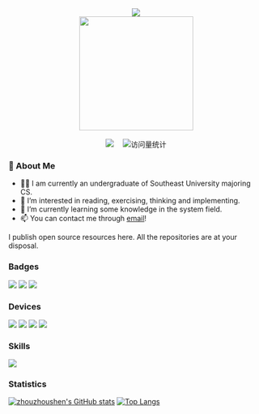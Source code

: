 <div align="center">
  
<!-- dynamic typing effect 动态打字效果 -->
  <div>
    <a href="https://github.com/zhouzhoushen">
      <img src="https://readme-typing-svg.demolab.com?font=Fira+Code&pause=1000&width=800&lines=console.log(%22Hello%2C%20world!%22);Hello, world!&center=true&size=27" />
    </a>
  </div>

  <!-- knock code pictures 敲代码的图片 -->
  <picture>
    <source media="(prefers-color-scheme: dark)" srcset="https://cdn.jsdelivr.net/gh/sun0225SUN/sun0225SUN/assets/images/coding.gif" />
    <source media="(prefers-color-scheme: light)" srcset="https://cdn.jsdelivr.net/gh/sun0225SUN/sun0225SUN/assets/images/developer.svg" height="225px" />
    <img src="https://cdn.jsdelivr.net/gh/sun0225SUN/sun0225SUN/assets/images/coding.gif" />
  </picture>

  <!-- for beauty 留个空行好看点 -->
  <div>&nbsp;</div>

  <!-- profile logo 个人资料徽标 -->
  <div>
    <!---<a href="https://blog.sunguoqi.com/"><img src="https://img.shields.io/badge/Website-博客-blue" /></a>&emsp;--->
    <!---<a href="https://twitter.com/sun0225SUN/"><img src="https://img.shields.io/badge/Twitter-推特-blue" /></a>&emsp;--->
    <!---<a href="https://www.youtube.com/@sun0225SUN"><img src="https://img.shields.io/badge/YouTube-油管-c32136" /></a>&emsp;--->
    <!---<a href="https://mp.sunguoqi.com"><img src="https://img.shields.io/badge/WeChat-微信-07c160" /></a>&emsp;--->
    <!---<a href="https://space.bilibili.com/448488855/"><img src="https://img.shields.io/badge/Bilibili-B站-ff69b4" /></a>&emsp;--->
    <!---<a href="https://blog.csdn.net/weixin_50915462/"><img src="https://img.shields.io/badge/CSDN-论坛-c32136" /></a>&emsp;--->
    <a href="https://www.zhihu.com/"><img src="https://img.shields.io/badge/Zhihu-知乎-blue" /></a>&emsp;
    <!-- visitor statistics logo 访问量统计徽标 -->
    <img src="https://komarev.com/ghpvc/?username=zhouzhoushen&label=Views&color=0e75b6&style=flat" alt="访问量统计" />
  </div>

  </div>

### 👀 About Me
- 🧑‍💼 I am currently an undergraduate of Southeast University majoring CS.
- 💞️ I’m interested in reading, exercising, thinking and implementing.
- 🌱 I’m currently learning some knowledge in the system field.
- 📫 You can contact me through [email](mailto:zhouzhoushen@seu.edu.cn)!

I publish open source resources here. All the repositories are at your disposal.

### Badges

<!--- [![](https://img.shields.io/badge/My%20Website-black?style=flat-square&logo=vercel&logoColor=white)](https://anoyi.com/) --->
[![](https://img.shields.io/badge/Github-black?style=flat-square&logo=github&logoColor=white)](https://github.com/zhouzhoushen/)
[![](https://img.shields.io/badge/ZhiHu-black?style=flat-square&logo=zhihu&logoColor=white)](https://www.zhihu.com/)
[![](https://img.shields.io/badge/email-zhouzhoushen@seu.edu.cn-black?style=flat-square&logo=#005FF9&logoColor=white.svg)](mailto:zhouzhoushen@seu.edu.cn)
<!--- 带链接的徽标格式：[![](https://img.shields.io/badge/{徽标标题}-{徽标内容}-{徽标颜色}.svg)]({linkUrl}) --->

### Devices

[![](https://img.shields.io/badge/-Thinkbook%2016p-black?style=flat-square&logo=lenovo)](https://www.lenovo.com/)
[![](https://img.shields.io/badge/-Xiaomi%2010s-black?style=flat-square&logo=xiaomi)](https://www.mi.com/mi10s)
[![](https://img.shields.io/badge/Desktop%20Computer-black?style=flat-square&logo=microsoft&logoColor=white)](https://www.microsoft.com/)
[![](https://img.shields.io/badge/DJI%20MINI%202-black?style=flat-square&logoColor=white)](https://www.dji.com/cn/mini-2?site=brandsite&from=nav)

### Skills

![](https://skillicons.dev/icons?perline=15&i=github,gitlab,git,twitter,stackoverflow,vercel,figma,vscode,idea,vim,atom,js,ts,html,css,c,bootstrap,jquery,nodejs,python,java,react,vue,tailwind,spring,nextjs,maven,mongo,redis,mysql,fastapi,flask,md,regex,aws,azure,linux,bash,docker,kubernetes,ansible,grafana,prometheus,nginx,jenkins)

### Statistics

[![zhouzhoushen's GitHub stats](https://github-readme-stats.vercel.app/api?username=zhouzhoushen&hide=contribs,prs&show_icons=true&theme=radical)](https://github.com/anuraghazra/github-readme-stats)
[![Top Langs](https://github-readme-stats.vercel.app/api/top-langs/?username=zhouzhoushen&layout=compact&theme=radical&hide=javascript,html)](https://github.com/anuraghazra/github-readme-stats)

<!---
zhouzhoushen/zhouzhoushen is a ✨ special ✨ repository because its `README.md` (this file) appears on your GitHub profile.
You can click the Preview link to take a look at your changes.
--->
